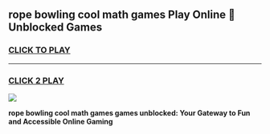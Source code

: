 
## rope bowling cool math games Play Online 👋 Unblocked Games
<h3>
<a href="https://news.freeplayer.one?title=rope_bowling_cool_math_games&ref=17CMG">CLICK TO PLAY</a></h3>
<hr>

<h3>
<a href="https://news.freeplayer.one?title=rope_bowling_cool_math_games&ref=17CMG">CLICK 2 PLAY</a>
  
</h3>

<a href="https://news.freeplayer.one?title=rope_bowling_cool_math_games&ref=17CMG/"><img src="https://clearcache.store/games.png"></a>


**rope bowling cool math games games unblocked: Your Gateway to Fun and Accessible Online Gaming**
